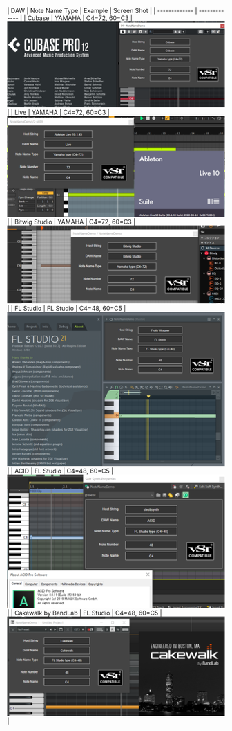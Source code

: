 

| DAW | Note Name Type | Example | Screen Shot |
| ------------- | ------------- |
| Cubase  | YAMAHA | C4=72, 60=C3 | ![cubase.png](cubase.png) |
| Live  | YAMAHA | C4=72, 60=C3 | ![live.png](live.png) |
| Bitwig Studio | YAMAHA | C4=72, 60=C3 | ![bitwig.png](bitwig.png) |
| FL Studio | FL Studio | C4=48, 60=C5 | ![flstudio.png](flstudio.png) |
| ACID | FL Studio | C4=48, 60=C5 | ![acid.png](acid.png) |
| Cakewalk by BandLab | FL Studio | C4=48, 60=C5 | ![cakewalk.png](cakewalk.png) |



